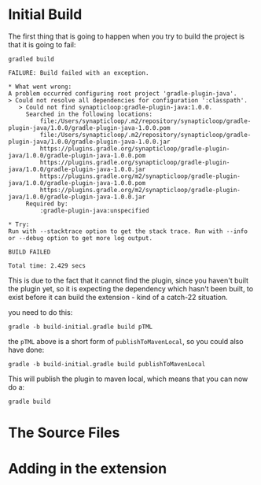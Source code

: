 # Initial Build

The first thing that is going to happen when you try to build the project is that it is going to fail:

```
gradled build

FAILURE: Build failed with an exception.

* What went wrong:
A problem occurred configuring root project 'gradle-plugin-java'.
> Could not resolve all dependencies for configuration ':classpath'.
   > Could not find synapticloop:gradle-plugin-java:1.0.0.
     Searched in the following locations:
         file:/Users/synapticloop/.m2/repository/synapticloop/gradle-plugin-java/1.0.0/gradle-plugin-java-1.0.0.pom
         file:/Users/synapticloop/.m2/repository/synapticloop/gradle-plugin-java/1.0.0/gradle-plugin-java-1.0.0.jar
         https://plugins.gradle.org/synapticloop/gradle-plugin-java/1.0.0/gradle-plugin-java-1.0.0.pom
         https://plugins.gradle.org/synapticloop/gradle-plugin-java/1.0.0/gradle-plugin-java-1.0.0.jar
         https://plugins.gradle.org/m2/synapticloop/gradle-plugin-java/1.0.0/gradle-plugin-java-1.0.0.pom
         https://plugins.gradle.org/m2/synapticloop/gradle-plugin-java/1.0.0/gradle-plugin-java-1.0.0.jar
     Required by:
         :gradle-plugin-java:unspecified

* Try:
Run with --stacktrace option to get the stack trace. Run with --info or --debug option to get more log output.

BUILD FAILED

Total time: 2.429 secs
```


This is due to the fact that it cannot find the plugin, since you haven't built the plugin yet, so it is expecting the dependency which hasn't been built, to exist before it can build the extension - kind of a catch-22 situation.

you need to do this:

```
gradle -b build-initial.gradle build pTML
```

the `pTML` above is a short form of `publishToMavenLocal`, so you could also have done:

```
gradle -b build-initial.gradle build publishToMavenLocal
```

This will publish the plugin to maven local, which means that you can now do a:

```
gradle build
```

# The Source Files


# Adding in the extension


